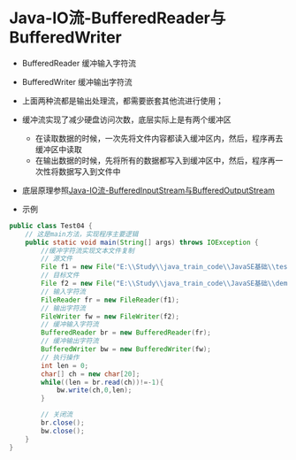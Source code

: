 # Java-IO流-BufferedReader与BufferedWriter

- BufferedReader 缓冲输入字符流
- BufferedWriter 缓冲输出字符流
- 上面两种流都是输出处理流，都需要嵌套其他流进行使用；
- 缓冲流实现了减少硬盘访问次数，底层实际上是有两个缓冲区
  - 在读取数据的时候，一次先将文件内容都读入缓冲区内，然后，程序再去缓冲区中读取
  - 在输出数据的时候，先将所有的数据都写入到缓冲区中，然后，程序再一次性将数据写入到文件中

- 底层原理参照[Java-IO流-BufferedInputStream与BufferedOutputStream](https://www.cnblogs.com/shanlei/p/14278148.html)

- 示例

```java
public class Test04 {
    // 这是main方法，实现程序主要逻辑
    public static void main(String[] args) throws IOException {
        //缓冲字符流实现文本文件复制
        // 源文件
        File f1 = new File("E:\\Study\\java_train_code\\JavaSE基础\\test.txt");
        // 目标文件
        File f2 = new File("E:\\Study\\java_train_code\\JavaSE基础\\demo.txt");
        // 输入字符流
        FileReader fr = new FileReader(f1);
        // 输出字符流
        FileWriter fw = new FileWriter(f2);
        // 缓冲输入字符流
        BufferedReader br = new BufferedReader(fr);
        // 缓冲输出字符流
        BufferedWriter bw = new BufferedWriter(fw);
        // 执行操作
        int len = 0;
        char[] ch = new char[20];
        while((len = br.read(ch))!=-1){
            bw.write(ch,0,len);
        }

        // 关闭流
        br.close();
        bw.close();
    }
}
```



